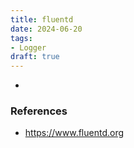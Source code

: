 ```yaml
---
title: fluentd
date: 2024-06-20
tags:
- Logger
draft: true
---
```



- 


### References
- https://www.fluentd.org
